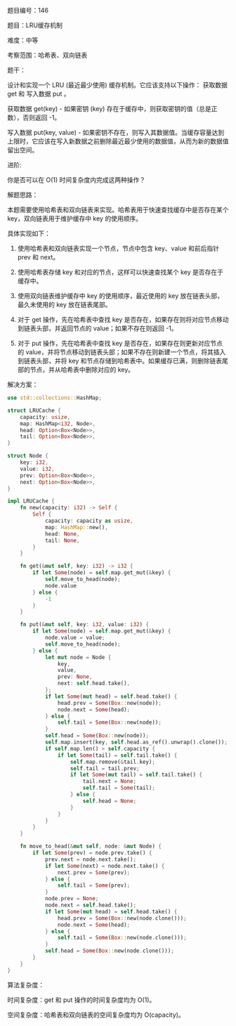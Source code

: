 题目编号：146

题目：LRU缓存机制

难度：中等

考察范围：哈希表、双向链表

题干：

设计和实现一个 LRU (最近最少使用) 缓存机制。它应该支持以下操作： 获取数据 get 和 写入数据 put 。

获取数据 get(key) - 如果密钥 (key) 存在于缓存中，则获取密钥的值（总是正数），否则返回 -1。

写入数据 put(key, value) - 如果密钥不存在，则写入其数据值。当缓存容量达到上限时，它应该在写入新数据之前删除最近最少使用的数据值，从而为新的数据值留出空间。

进阶:

你是否可以在 O(1) 时间复杂度内完成这两种操作？

解题思路：

本题需要使用哈希表和双向链表来实现。哈希表用于快速查找缓存中是否存在某个 key，双向链表用于维护缓存中 key 的使用顺序。

具体实现如下：

1. 使用哈希表和双向链表实现一个节点，节点中包含 key、value 和前后指针 prev 和 next。

2. 使用哈希表存储 key 和对应的节点，这样可以快速查找某个 key 是否存在于缓存中。

3. 使用双向链表维护缓存中 key 的使用顺序，最近使用的 key 放在链表头部，最久未使用的 key 放在链表尾部。

4. 对于 get 操作，先在哈希表中查找 key 是否存在，如果存在则将对应节点移动到链表头部，并返回节点的 value；如果不存在则返回 -1。

5. 对于 put 操作，先在哈希表中查找 key 是否存在，如果存在则更新对应节点的 value，并将节点移动到链表头部；如果不存在则新建一个节点，将其插入到链表头部，并将 key 和节点存储到哈希表中。如果缓存已满，则删除链表尾部的节点，并从哈希表中删除对应的 key。

解决方案：

```rust
use std::collections::HashMap;

struct LRUCache {
    capacity: usize,
    map: HashMap<i32, Node>,
    head: Option<Box<Node>>,
    tail: Option<Box<Node>>,
}

struct Node {
    key: i32,
    value: i32,
    prev: Option<Box<Node>>,
    next: Option<Box<Node>>,
}

impl LRUCache {
    fn new(capacity: i32) -> Self {
        Self {
            capacity: capacity as usize,
            map: HashMap::new(),
            head: None,
            tail: None,
        }
    }

    fn get(&mut self, key: i32) -> i32 {
        if let Some(node) = self.map.get_mut(&key) {
            self.move_to_head(node);
            node.value
        } else {
            -1
        }
    }

    fn put(&mut self, key: i32, value: i32) {
        if let Some(node) = self.map.get_mut(&key) {
            node.value = value;
            self.move_to_head(node);
        } else {
            let mut node = Node {
                key,
                value,
                prev: None,
                next: self.head.take(),
            };
            if let Some(mut head) = self.head.take() {
                head.prev = Some(Box::new(node));
                node.next = Some(head);
            } else {
                self.tail = Some(Box::new(node));
            }
            self.head = Some(Box::new(node));
            self.map.insert(key, self.head.as_ref().unwrap().clone());
            if self.map.len() > self.capacity {
                if let Some(tail) = self.tail.take() {
                    self.map.remove(&tail.key);
                    self.tail = tail.prev;
                    if let Some(mut tail) = self.tail.take() {
                        tail.next = None;
                        self.tail = Some(tail);
                    } else {
                        self.head = None;
                    }
                }
            }
        }
    }

    fn move_to_head(&mut self, node: &mut Node) {
        if let Some(prev) = node.prev.take() {
            prev.next = node.next.take();
            if let Some(next) = node.next.take() {
                next.prev = Some(prev);
            } else {
                self.tail = Some(prev);
            }
            node.prev = None;
            node.next = self.head.take();
            if let Some(mut head) = self.head.take() {
                head.prev = Some(Box::new(node.clone()));
                node.next = Some(head);
            } else {
                self.tail = Some(Box::new(node.clone()));
            }
            self.head = Some(Box::new(node.clone()));
        }
    }
}
```

算法复杂度：

时间复杂度：get 和 put 操作的时间复杂度均为 O(1)。

空间复杂度：哈希表和双向链表的空间复杂度均为 O(capacity)。